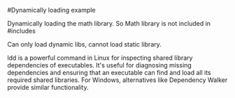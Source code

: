 #Dynamically loading example

Dynamically loading the math library.
So Math library is not included in #includes

Can only load dynamic libs, cannot load static library.

ldd is a powerful command in Linux for inspecting shared library dependencies of executables. It's useful for diagnosing missing dependencies and ensuring that an executable can find and load all its required shared libraries. For Windows, alternatives like Dependency Walker provide similar functionality.